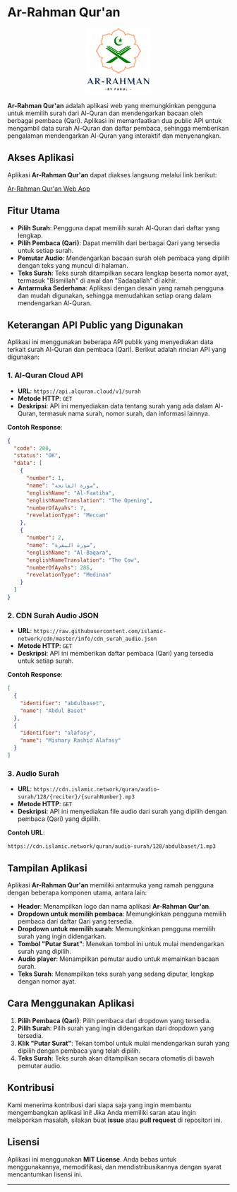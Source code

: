 
# Ar-Rahman Qur'an

<p align="center">
  <img src="logo.png" alt="Logo Ar-Rahman Qur'an" width="150"/>
</p>

**Ar-Rahman Qur'an** adalah aplikasi web yang memungkinkan pengguna untuk memilih surah dari Al-Quran dan mendengarkan bacaan oleh berbagai pembaca (Qari). Aplikasi ini memanfaatkan dua public API untuk mengambil data surah Al-Quran dan daftar pembaca, sehingga memberikan pengalaman mendengarkan Al-Quran yang interaktif dan menyenangkan.

## Akses Aplikasi

Aplikasi **Ar-Rahman Qur'an** dapat diakses langsung melalui link berikut:

[Ar-Rahman Qur'an Web App](https://farul1.github.io/Ar-Rahman-Qur-an-API/)

## Fitur Utama

- **Pilih Surah**: Pengguna dapat memilih surah Al-Quran dari daftar yang lengkap.
- **Pilih Pembaca (Qari)**: Dapat memilih dari berbagai Qari yang tersedia untuk setiap surah.
- **Pemutar Audio**: Mendengarkan bacaan surah oleh pembaca yang dipilih dengan teks yang muncul di halaman.
- **Teks Surah**: Teks surah ditampilkan secara lengkap beserta nomor ayat, termasuk "Bismillah" di awal dan "Sadaqallah" di akhir.
- **Antarmuka Sederhana**: Aplikasi dengan desain yang ramah pengguna dan mudah digunakan, sehingga memudahkan setiap orang dalam mendengarkan Al-Quran.

## Keterangan API Public yang Digunakan

Aplikasi ini menggunakan beberapa API publik yang menyediakan data terkait surah Al-Quran dan pembaca (Qari). Berikut adalah rincian API yang digunakan:

### 1. **Al-Quran Cloud API**
   - **URL**: `https://api.alquran.cloud/v1/surah`
   - **Metode HTTP**: `GET`
   - **Deskripsi**: API ini menyediakan data tentang surah yang ada dalam Al-Quran, termasuk nama surah, nomor surah, dan informasi lainnya.

   **Contoh Response**:
   ```json
   {
     "code": 200,
     "status": "OK",
     "data": [
       {
         "number": 1,
         "name": "سورة الفاتحة",
         "englishName": "Al-Faatiha",
         "englishNameTranslation": "The Opening",
         "numberOfAyahs": 7,
         "revelationType": "Meccan"
       },
       {
         "number": 2,
         "name": "سورة البقرة",
         "englishName": "Al-Baqara",
         "englishNameTranslation": "The Cow",
         "numberOfAyahs": 286,
         "revelationType": "Medinan"
       }
     ]
   }
   ```

### 2. **CDN Surah Audio JSON**
   - **URL**: `https://raw.githubusercontent.com/islamic-network/cdn/master/info/cdn_surah_audio.json`
   - **Metode HTTP**: `GET`
   - **Deskripsi**: API ini memberikan daftar pembaca (Qari) yang tersedia untuk setiap surah.

   **Contoh Response**:
   ```json
   [
     {
       "identifier": "abdulbaset",
       "name": "Abdul Baset"
     },
     {
       "identifier": "alafasy",
       "name": "Mishary Rashid Alafasy"
     }
   ]
   ```

### 3. **Audio Surah**
   - **URL**: `https://cdn.islamic.network/quran/audio-surah/128/{reciter}/{surahNumber}.mp3`
   - **Metode HTTP**: `GET`
   - **Deskripsi**: API ini menyediakan file audio dari surah yang dipilih dengan pembaca (Qari) yang dipilih.

   **Contoh URL**:
   ```
   https://cdn.islamic.network/quran/audio-surah/128/abdulbaset/1.mp3
   ```

## Tampilan Aplikasi

Aplikasi **Ar-Rahman Qur'an** memiliki antarmuka yang ramah pengguna dengan beberapa komponen utama, antara lain:
- **Header**: Menampilkan logo dan nama aplikasi **Ar-Rahman Qur'an**.
- **Dropdown untuk memilih pembaca**: Memungkinkan pengguna memilih pembaca dari daftar Qari yang tersedia.
- **Dropdown untuk memilih surah**: Memungkinkan pengguna memilih surah yang ingin didengarkan.
- **Tombol "Putar Surat"**: Menekan tombol ini untuk mulai mendengarkan surah yang dipilih.
- **Audio player**: Menampilkan pemutar audio untuk memainkan bacaan surah.
- **Teks Surah**: Menampilkan teks surah yang sedang diputar, lengkap dengan nomor ayat.

## Cara Menggunakan Aplikasi

1. **Pilih Pembaca (Qari)**: Pilih pembaca dari dropdown yang tersedia.
2. **Pilih Surah**: Pilih surah yang ingin didengarkan dari dropdown yang tersedia.
3. **Klik "Putar Surat"**: Tekan tombol untuk mulai mendengarkan surah yang dipilih dengan pembaca yang telah dipilih.
4. **Teks Surah**: Teks surah akan ditampilkan secara otomatis di bawah pemutar audio.


## Kontribusi

Kami menerima kontribusi dari siapa saja yang ingin membantu mengembangkan aplikasi ini! Jika Anda memiliki saran atau ingin melaporkan masalah, silakan buat **issue** atau **pull request** di repositori ini.

## Lisensi

Aplikasi ini menggunakan **MIT License**. Anda bebas untuk menggunakannya, memodifikasi, dan mendistribusikannya dengan syarat mencantumkan lisensi ini.

---
